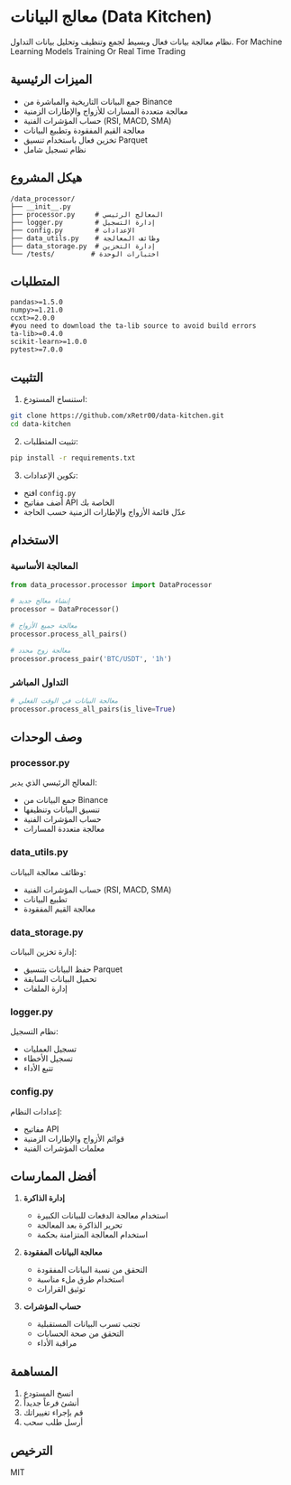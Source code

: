# معالج البيانات (Data Kitchen)

نظام معالجة بيانات فعال وبسيط لجمع وتنظيف وتحليل بيانات التداول. For Machine Learning Models Training Or Real Time Trading

## الميزات الرئيسية

- جمع البيانات التاريخية والمباشرة من Binance
- معالجة متعددة المسارات للأزواج والإطارات الزمنية
- حساب المؤشرات الفنية (RSI, MACD, SMA)
- معالجة القيم المفقودة وتطبيع البيانات
- تخزين فعال باستخدام تنسيق Parquet
- نظام تسجيل شامل

## هيكل المشروع

```
/data_processor/
├── __init__.py
├── processor.py     # المعالج الرئيسي
├── logger.py        # إدارة التسجيل
├── config.py        # الإعدادات
├── data_utils.py    # وظائف المعالجة
├── data_storage.py  # إدارة التخزين
└── /tests/         # اختبارات الوحدة
```

## المتطلبات

```
pandas>=1.5.0
numpy>=1.21.0
ccxt>=2.0.0
#you need to download the ta-lib source to avoid build errors
ta-lib>=0.4.0
scikit-learn>=1.0.0
pytest>=7.0.0
```

## التثبيت

1. استنساخ المستودع:
```bash
git clone https://github.com/xRetr00/data-kitchen.git
cd data-kitchen
```

2. تثبيت المتطلبات:
```bash
pip install -r requirements.txt
```

3. تكوين الإعدادات:
- افتح `config.py`
- أضف مفاتيح API الخاصة بك
- عدّل قائمة الأزواج والإطارات الزمنية حسب الحاجة

## الاستخدام

### المعالجة الأساسية

```python
from data_processor.processor import DataProcessor

# إنشاء معالج جديد
processor = DataProcessor()

# معالجة جميع الأزواج
processor.process_all_pairs()

# معالجة زوج محدد
processor.process_pair('BTC/USDT', '1h')
```

### التداول المباشر

```python
# معالجة البيانات في الوقت الفعلي
processor.process_all_pairs(is_live=True)
```

## وصف الوحدات

### processor.py
المعالج الرئيسي الذي يدير:
- جمع البيانات من Binance
- تنسيق البيانات وتنظيفها
- حساب المؤشرات الفنية
- معالجة متعددة المسارات

### data_utils.py
وظائف معالجة البيانات:
- حساب المؤشرات الفنية (RSI, MACD, SMA)
- تطبيع البيانات
- معالجة القيم المفقودة

### data_storage.py
إدارة تخزين البيانات:
- حفظ البيانات بتنسيق Parquet
- تحميل البيانات السابقة
- إدارة الملفات

### logger.py
نظام التسجيل:
- تسجيل العمليات
- تسجيل الأخطاء
- تتبع الأداء

### config.py
إعدادات النظام:
- مفاتيح API
- قوائم الأزواج والإطارات الزمنية
- معلمات المؤشرات الفنية

## أفضل الممارسات

1. **إدارة الذاكرة**
   - استخدام معالجة الدفعات للبيانات الكبيرة
   - تحرير الذاكرة بعد المعالجة
   - استخدام المعالجة المتزامنة بحكمة

2. **معالجة البيانات المفقودة**
   - التحقق من نسبة البيانات المفقودة
   - استخدام طرق ملء مناسبة
   - توثيق القرارات

3. **حساب المؤشرات**
   - تجنب تسرب البيانات المستقبلية
   - التحقق من صحة الحسابات
   - مراقبة الأداء

## المساهمة

1. انسخ المستودع
2. أنشئ فرعاً جديداً
3. قم بإجراء تغييراتك
4. أرسل طلب سحب

## الترخيص

MIT
